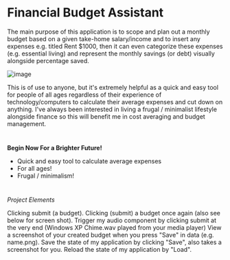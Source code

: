 # Financial Budget Assistant

The main purpose of this application is to scope and plan out a monthly budget based on a given take-home salary/income
and to insert any expenses e.g. titled Rent $1000, then it can even categorize these expenses (e.g. essential living)
and represent the monthly savings (or debt) visually alongside percentage saved.

![image](https://img.huffingtonpost.com/asset/5d8bf2c91e000058007256ab.jpeg?ops=scalefit_720_noupscale)

This is of use to anyone, but it's extremely helpful as a quick and easy tool for people of all ages
regardless of their experience of technology/computers to calculate their average expenses and cut down on anything.
I've always been interested in living a frugal / minimalist lifestyle alongside finance so this will benefit me in cost 
averaging and budget management. 
#
**Begin Now For a Brighter Future!**
- Quick and easy tool to calculate average expenses
- For all ages!
- Frugal / minimalism!
#




*Project Elements*

Clicking submit (a budget).
Clicking (submit) a budget once again (also see below for screen shot).
Trigger my audio component by clicking submit at the very end (Windows XP Chime.wav played from your media
player) 
View a screenshot of your created budget when you press "Save" in data (e.g. name.png).
Save the state of my application by clicking "Save", also takes a screenshot for you.
Reload the state of my application by "Load".
